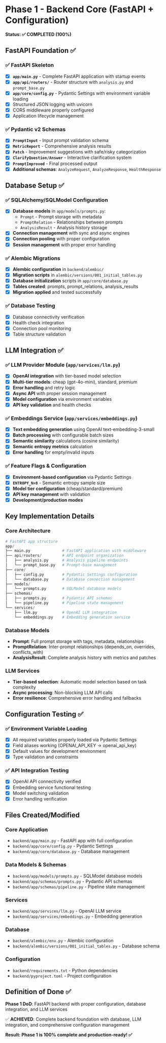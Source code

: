 # Phase 1 - Backend Core (FastAPI + Configuration)

**Status: ✅ COMPLETED (100%)**

## FastAPI Foundation ✅

### ✅ FastAPI Skeleton
- [x] **`app/main.py`** - Complete FastAPI application with startup events
- [x] **`app/api/routers/`** - Router structure with `analysis.py` and `prompt_base.py`
- [x] **`app/core/config.py`** - Pydantic Settings with environment variable loading
- [x] Structured JSON logging with uvicorn
- [x] CORS middleware properly configured
- [x] Application lifecycle management

### ✅ Pydantic v2 Schemas
- [x] **`PromptInput`** - Input prompt validation schema
- [x] **`MetricReport`** - Comprehensive analysis results
- [x] **`Patch`** - Improvement suggestions with safe/risky categorization  
- [x] **`ClarifyQuestion/Answer`** - Interactive clarification system
- [x] **`PromptImproved`** - Final processed output
- [x] **Additional schemas**: `AnalyzeRequest`, `AnalyzeResponse`, `HealthResponse`

## Database Setup ✅

### ✅ SQLAlchemy/SQLModel Configuration
- [x] **Database models** in `app/models/prompts.py`:
  - `Prompt` - Prompt storage with metadata
  - `PromptRelation` - Relationships between prompts  
  - `AnalysisResult` - Analysis history storage
- [x] **Connection management** with sync and async engines
- [x] **Connection pooling** with proper configuration
- [x] **Session management** with proper error handling

### ✅ Alembic Migrations
- [x] **Alembic configuration** in `backend/alembic/`
- [x] **Migration scripts** in `alembic/versions/001_initial_tables.py`
- [x] **Database initialization** scripts in `app/core/database.py`
- [x] **Tables created**: prompts, prompt_relations, analysis_results
- [x] **Migration applied** and tested successfully

### ✅ Database Testing
- [x] Database connectivity verification
- [x] Health check integration
- [x] Connection pool monitoring
- [x] Table structure validation

## LLM Integration ✅

### ✅ LLM Provider Module (`app/services/llm.py`)
- [x] **OpenAI integration** with tier-based model selection
- [x] **Multi-tier models**: cheap (gpt-4o-mini), standard, premium
- [x] **Error handling** and retry logic
- [x] **Async API** with proper session management
- [x] **Model configuration** via environment variables
- [x] **API key validation** and health checks

### ✅ Embeddings Service (`app/services/embeddings.py`)
- [x] **Text embedding generation** using OpenAI text-embedding-3-small
- [x] **Batch processing** with configurable batch sizes
- [x] **Semantic similarity** calculations (cosine similarity)
- [x] **Semantic entropy metrics** calculation
- [x] **Error handling** for empty/invalid inputs

### ✅ Feature Flags & Configuration
- [x] **Environment-based configuration** via Pydantic Settings
- [x] **`ENTROPY_N=8`** - Semantic entropy sample size
- [x] **Model tier configuration** (cheap/standard/premium)
- [x] **API key management** with validation
- [x] **Development/production modes**

## Key Implementation Details

### Core Architecture
```python
# FastAPI app structure
app/
├── main.py              # FastAPI application with middleware
├── api/routers/         # API endpoint organization
│   ├── analysis.py      # Analysis pipeline endpoints
│   └── prompt_base.py   # Prompt-base management
├── core/
│   ├── config.py        # Pydantic Settings configuration
│   └── database.py      # Database connection management
├── models/
│   └── prompts.py       # SQLModel database models
├── schemas/
│   ├── prompts.py       # Pydantic API schemas
│   └── pipeline.py      # Pipeline state management
└── services/
    ├── llm.py           # OpenAI LLM integration
    └── embeddings.py    # Embedding generation service
```

### Database Models
- **Prompt**: Full prompt storage with tags, metadata, relationships
- **PromptRelation**: Inter-prompt relationships (depends_on, overrides, conflicts_with)
- **AnalysisResult**: Complete analysis history with metrics and patches

### LLM Services
- **Tier-based selection**: Automatic model selection based on task complexity
- **Async processing**: Non-blocking LLM API calls
- **Error resilience**: Comprehensive error handling and fallbacks

## Configuration Testing ✅

### ✅ Environment Variable Loading
- [x] All required variables properly loaded via Pydantic Settings
- [x] Field aliases working (OPENAI_API_KEY → openai_api_key)
- [x] Default values for development environment
- [x] Type validation and constraints

### ✅ API Integration Testing  
- [x] OpenAI API connectivity verified
- [x] Embedding service functional testing
- [x] Model switching validation
- [x] Error handling verification

## Files Created/Modified

### Core Application
- `backend/app/main.py` - FastAPI app with full configuration
- `backend/app/core/config.py` - Pydantic Settings
- `backend/app/core/database.py` - Database management

### Data Models & Schemas
- `backend/app/models/prompts.py` - SQLModel database models
- `backend/app/schemas/prompts.py` - Pydantic API schemas
- `backend/app/schemas/pipeline.py` - Pipeline state management

### Services
- `backend/app/services/llm.py` - OpenAI LLM service
- `backend/app/services/embeddings.py` - Embedding generation

### Database
- `backend/alembic/env.py` - Alembic configuration
- `backend/alembic/versions/001_initial_tables.py` - Database schema

### Configuration
- `backend/requirements.txt` - Python dependencies
- `backend/pyproject.toml` - Project configuration

## Definition of Done ✅

**Phase 1 DoD**: FastAPI backend with proper configuration, database integration, and LLM services

✅ **ACHIEVED**: Complete backend foundation with database, LLM integration, and comprehensive configuration management

**Result: Phase 1 is 100% complete and production-ready! ✅**